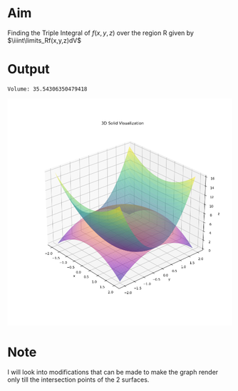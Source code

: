 # Aim
Finding the Triple Integral of $f(x,y,z)$ over the region R given by $\iiint\limits_Rf(x,y,z)dV$

# Output
```
Volume: 35.54306350479418
```
![matlab-code-python-rewrite](https://github.com/felixity1917/matlab-code-python-rewrite/blob/main/Experiment%204A%20-%20Evaluating%20Triple%20Integrals/Assets/Figure_1.png?raw=true)

# Note
I will look into modifications that can be made to make the graph render only till the intersection points of the 2 surfaces.
